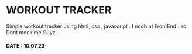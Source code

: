 # WORKOUT TRACKER

Simple workout tracker using html, css , javascript .
I noob at FrontEnd . so Dont mock me Guyz .. 


#### DATE : 10.07.23
